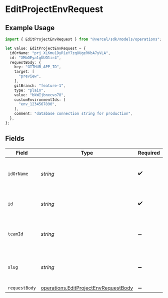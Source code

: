 # EditProjectEnvRequest

## Example Usage

```typescript
import { EditProjectEnvRequest } from "@vercel/sdk/models/operations";

let value: EditProjectEnvRequest = {
  idOrName: "prj_XLKmu1DyR1eY7zq8UgeRKbA7yVLA",
  id: "XMbOEya1gUUO1ir4",
  requestBody: {
    key: "GITHUB_APP_ID",
    target: [
      "preview",
    ],
    gitBranch: "feature-1",
    type: "plain",
    value: "bkWIjbnxcvo78",
    customEnvironmentIds: [
      "env_1234567890",
    ],
    comment: "database connection string for production",
  },
};
```

## Fields

| Field                                                                                        | Type                                                                                         | Required                                                                                     | Description                                                                                  | Example                                                                                      |
| -------------------------------------------------------------------------------------------- | -------------------------------------------------------------------------------------------- | -------------------------------------------------------------------------------------------- | -------------------------------------------------------------------------------------------- | -------------------------------------------------------------------------------------------- |
| `idOrName`                                                                                   | *string*                                                                                     | :heavy_check_mark:                                                                           | The unique project identifier or the project name                                            | prj_XLKmu1DyR1eY7zq8UgeRKbA7yVLA                                                             |
| `id`                                                                                         | *string*                                                                                     | :heavy_check_mark:                                                                           | The unique environment variable identifier                                                   | XMbOEya1gUUO1ir4                                                                             |
| `teamId`                                                                                     | *string*                                                                                     | :heavy_minus_sign:                                                                           | The Team identifier to perform the request on behalf of.                                     |                                                                                              |
| `slug`                                                                                       | *string*                                                                                     | :heavy_minus_sign:                                                                           | The Team slug to perform the request on behalf of.                                           |                                                                                              |
| `requestBody`                                                                                | [operations.EditProjectEnvRequestBody](../../models/operations/editprojectenvrequestbody.md) | :heavy_minus_sign:                                                                           | N/A                                                                                          |                                                                                              |